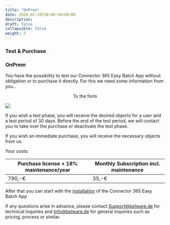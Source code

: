 ```yaml
---
title: "OnPrem"
date: 2020-02-28T10:08:56+09:00
description: 
draft: false
collapsible: false
weight: 2
---
```

### Test & Purchase

### OnPrem
You have the possibility to test our Connector 365 Easy Batch App without obligation or to purchase it directly. For this we need some information from you..

<p style="text-align: center;">
To the form
</p>

[<img src="/images/apps/Forms_easy.png">](https://forms.office.com/Pages/ResponsePage.aspx?id=wbg8p1B5wk60E37fEWJ6gK10RbLPyuxOs2bKXXZxm8JUM0tNOEJVMlIxUkpOQzJTN0owME5OV0wwNy4u)

If you wish a test phase, you will receive the desired objects for a user and a test period of 30 days. Before the end of the test period, we will contact you to take over the purchase or deactivate the test phase.

If you wish an immediate purchase, you will receive the necessary objects from us.

Your costs:

| Purchase license + 18% maintenance/year | Monthly Subscription incl. maintenance |
|-----------------------------------------|----------------------------------------|
|790,-€                                   |35,-€                                   |

After that you can start with the [installation](/en-us/apps/easy-batch/first-steps/installation/) of the Connector 365 Easy Batch App

If any questions arise in advance, please contact Support@belware.de for technical inquiries and Info@belware.de for general inquiries such as pricing, process or similar.